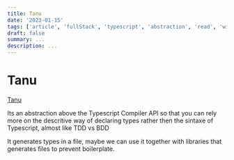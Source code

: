 ```yaml
---
title: Tanu
date: '2023-01-15'
tags: ['article', 'fullStack', 'typescript', 'abstraction', 'read', 'withResume']
draft: false
summary: ...
description: ...
---
```


# Tanu

[Tanu](https://github.com/ariesclark/tanu.js)

Its an abstraction above the Typescript Compiler API so that you can rely more on the descritive way of declaring types rather then the sintaxe of Typescript, almost like TDD vs BDD

It generates types in a file, maybe we can use it together with libraries that generates files to prevent boilerplate.